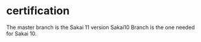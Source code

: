 # certification

The master branch is the Sakai 11 version
Sakai10 Branch is the one needed for Sakai 10.
